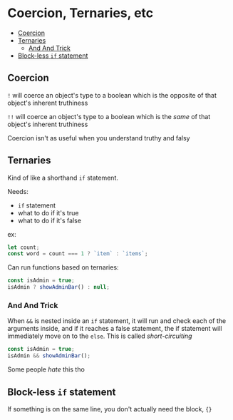 # Coercion, Ternaries, etc <!-- omit in toc -->

- [Coercion](#coercion)
- [Ternaries](#ternaries)
  - [And And Trick](#and-and-trick)
- [Block-less `if` statement](#block-less-if-statement)

## Coercion

`!` will coerce an object's type to a boolean which is the opposite of that object's inherent truthiness

`!!` will coerce an object's type to a boolean which is the _same_ of that object's inherent truthiness

Coercion isn't as useful when you understand truthy and falsy

## Ternaries

Kind of like a shorthand `if` statement.

Needs:

- `if` statement
- what to do if it's true
- what to do if it's false

ex:

```javascript
let count;
const word = count === 1 ? `item` : `items`;
```

Can run functions based on ternaries:

```javascript
const isAdmin = true;
isAdmin ? showAdminBar() : null;
```

### And And Trick

When `&&` is nested inside an `if` statement, it will run and check each of the arguments inside, and if it reaches a false statement, the if statement will immediately move on to the `else`. This is called _short-circuiting_

```javascript
const isAdmin = true;
isAdmin && showAdminBar();
```

Some people _hate_ this tho

## Block-less `if` statement

If something is on the same line, you don't actually need the block, `{}`
